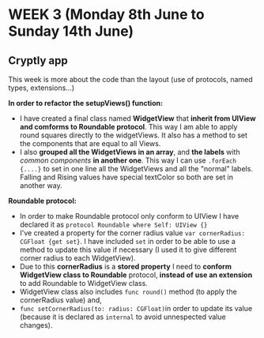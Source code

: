 # WEEK 3  (Monday 8th June to Sunday 14th June)

## Cryptly app 

This week is more about the code than the layout (use of protocols, named types, extensions...)  

**In order to refactor the setupViews() function:**
- I have created a final class named **WidgetView** that **inherit from UIView and comforms to Roundable protocol**. This way I am able to apply round squares directly to the widgetViews. It also has a method to set the components that are equal to all Views.
- I also **grouped all the WidgetViews in an array**, and **the labels**  with *common components* **in another one**. This way I can use `.forEach {....}` to set in one line all the WidgetViews and all the "normal" labels. Falling and Rising values have special textColor so both are set in another way.


**Roundable protocol:**
- In order to make Roundable protocol only conform to UIView I have declared it as `protocol Roundable where Self: UIView {}`
-  I've created a property for the corner radius value `var cornerRadius: CGFloat {get set}`. I have included `set` in order to be able to use a method to update this value if necessary (I used it to give different corner radius to each WidgetView).
- Due to this **cornerRadius** is a **stored property** I need to **conform WidgetView class to Roundable** protocol, **instead of use an extension** to add Roundable to WidgetView class.
- WidgetView class also includes `func round()` method (to apply the cornerRadius value) and,
- `func setCornerRadius(to: radius: CGFloat)`in order to update its value (because it is declared as `internal` to avoid unnespected value changes).

